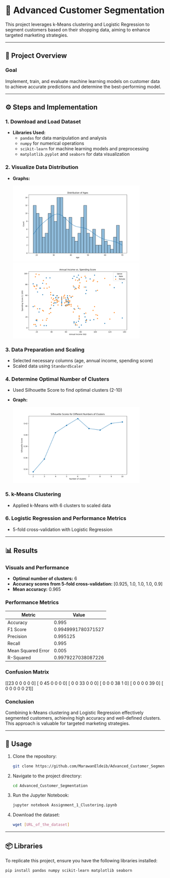# 🌟 Advanced Customer Segmentation

This project leverages k-Means clustering and Logistic Regression to segment customers based on their shopping data, aiming to enhance targeted marketing strategies.

---

## 🎯 Project Overview

### Goal
Implement, train, and evaluate machine learning models on customer data to achieve accurate predictions and determine the best-performing model.

---

## ⚙️ Steps and Implementation

### 1. Download and Load Dataset
- **Libraries Used:**
  - `pandas` for data manipulation and analysis
  - `numpy` for numerical operations
  - `scikit-learn` for machine learning models and preprocessing
  - `matplotlib.pyplot` and `seaborn` for data visualization

### 2. Visualize Data Distribution
- **Graphs:**
    
  <img src="age_distribution.png" alt="Age Distribution" width="400"/>  

  <img src="income_vs_spending.png" alt="Income vs. Spending Score" width="400"/>

### 3. Data Preparation and Scaling
- Selected necessary columns (age, annual income, spending score)
- Scaled data using `StandardScaler`

### 4. Determine Optimal Number of Clusters
- Used Silhouette Score to find optimal clusters (2-10)
- **Graph:**
  
  <img src="silhouette_scores.png" alt="Silhouette Score Plot" width="400"/>

### 5. k-Means Clustering
- Applied k-Means with 6 clusters to scaled data

### 6. Logistic Regression and Performance Metrics
- 5-fold cross-validation with Logistic Regression

---

## 📊 Results

### Visuals and Performance
- **Optimal number of clusters:** 6
- **Accuracy scores from 5-fold cross-validation:** [0.925, 1.0, 1.0, 1.0, 0.9]
- **Mean accuracy:** 0.965

### Performance Metrics
| Metric              | Value                |
|---------------------|----------------------|
| Accuracy            | 0.995                |
| F1 Score            | 0.9949991780371527   |
| Precision           | 0.995125             |
| Recall              | 0.995                |
| Mean Squared Error  | 0.005                |
| R-Squared           | 0.9979227038087226   |

### Confusion Matrix

[[23 0 0 0 0 0]
[ 0 45 0 0 0 0]
[ 0 0 33 0 0 0]
[ 0 0 0 38 1 0]
[ 0 0 0 0 39 0]
[ 0 0 0 0 0 21]]

### Conclusion
Combining k-Means clustering and Logistic Regression effectively segmented customers, achieving high accuracy and well-defined clusters. This approach is valuable for targeted marketing strategies.

---

## 🚀 Usage

1. Clone the repository:
    ```bash
    git clone https://github.com/MarawanEldeib/Advanced_Customer_Segmentation.git
    ```

2. Navigate to the project directory:
    ```bash
    cd Advanced_Customer_Segmentation
    ```

3. Run the Jupyter Notebook:
    ```bash
    jupyter notebook Assignment_1_Clustering.ipynb
    ```

4. Download the dataset:
    ```bash
    wget [URL_of_the_dataset]
    ```

---

## 📦 Libraries
To replicate this project, ensure you have the following libraries installed:
```bash
pip install pandas numpy scikit-learn matplotlib seaborn
